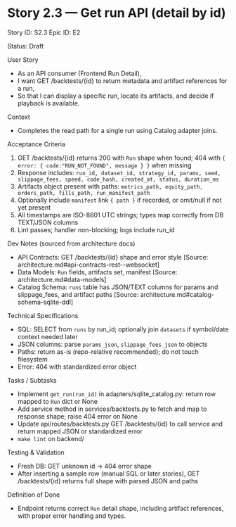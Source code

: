 # Story 2.3 — Get run API (detail by id)
Story ID: S2.3
Epic ID: E2



Status: Draft

User Story
- As an API consumer (Frontend Run Detail),
- I want GET /backtests/{id} to return metadata and artifact references for a run,
- So that I can display a specific run, locate its artifacts, and decide if playback is available.

Context
- Completes the read path for a single run using Catalog adapter joins.

Acceptance Criteria
1) GET /backtests/{id} returns 200 with `Run` shape when found; 404 with `{ error: { code:"RUN_NOT_FOUND", message } }` when missing
2) Response includes: `run_id, dataset_id, strategy_id, params, seed, slippage_fees, speed, code_hash, created_at, status, duration_ms`
3) Artifacts object present with paths: `metrics_path, equity_path, orders_path, fills_path, run_manifest_path`
4) Optionally include `manifest` link `{ path }` if recorded, or omit/null if not yet present
5) All timestamps are ISO-8601 UTC strings; types map correctly from DB TEXT/JSON columns
6) Lint passes; handler non-blocking; logs include run_id

Dev Notes (sourced from architecture docs)
- API Contracts: GET /backtests/{id} shape and error style [Source: architecture.md#api-contracts-rest--websocket]
- Data Models: `Run` fields, artifacts set, manifest [Source: architecture.md#data-models]
- Catalog Schema: `runs` table has JSON/TEXT columns for params and slippage_fees, and artifact paths [Source: architecture.md#catalog-schema-sqlite-ddl]

Technical Specifications
- SQL: SELECT from `runs` by run_id; optionally join `datasets` if symbol/date context needed later
- JSON columns: parse `params_json`, `slippage_fees_json` to objects
- Paths: return as-is (repo-relative recommended); do not touch filesystem
- Error: 404 with standardized error object

Tasks / Subtasks
- Implement `get_run(run_id)` in adapters/sqlite_catalog.py: return row mapped to `Run` dict or None
- Add service method in services/backtests.py to fetch and map to response shape; raise 404 error on None
- Update api/routes/backtests.py GET /backtests/{id} to call service and return mapped JSON or standardized error
- `make lint` on backend/

Testing & Validation
- Fresh DB: GET unknown id -> 404 error shape
- After inserting a sample row (manual SQL or later stories), GET /backtests/{id} returns full shape with parsed JSON and paths

Definition of Done
- Endpoint returns correct `Run` detail shape, including artifact references, with proper error handling and types.

